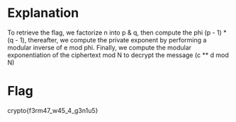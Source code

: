 # Explanation
To retrieve the flag, we factorize n into p & q, then compute the phi (p - 1) * (q - 1), thereafter, we compute the private exponent by performing a modular inverse of e mod phi.
Finally, we compute the modular exponentiation of the ciphertext mod N to decrypt the message (c ** d mod N)

# Flag
crypto{f3rm47_w45_4_g3n1u5}